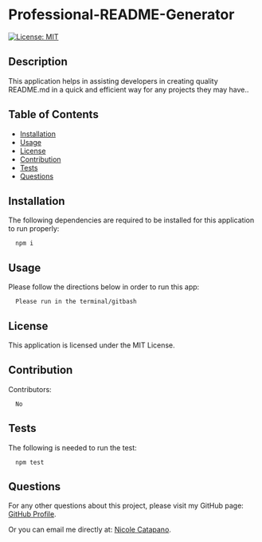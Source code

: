 
  
  # Professional-README-Generator
  [![License: MIT](https://img.shields.io/badge/License-MIT-yellow.svg)](https://opensource.org/licenses/MIT)
   

  ## Description

  This application helps in assisting developers in creating quality README.md in a quick and efficient way for any projects they may have..

  ## Table of Contents
  
  * [Installation](#installation)
  * [Usage](#usage)
  * [License](#license)
  * [Contribution](#contribution)
  * [Tests](#tests)
  * [Questions](#questions)
 

  ## Installation

  The following dependencies are required to be installed for this application to run properly:
      
      npm i

  ## Usage

  Please follow the directions below in order to run this app:

      Please run in the terminal/gitbash

  ## License

  This application is licensed under the MIT License. 


  ## Contribution

  Contributors:

      No

    
  ## Tests
  The following is needed to run the test: 

      npm test
    
  ## Questions

  For any other questions about this project, please visit my GitHub page: [GitHub Profile](https://github.com/nsc9605/Professional-README-Generator).
    
  Or you can email me directly at: [Nicole Catapano](mailto:nsc9605@gmail.com).
  
